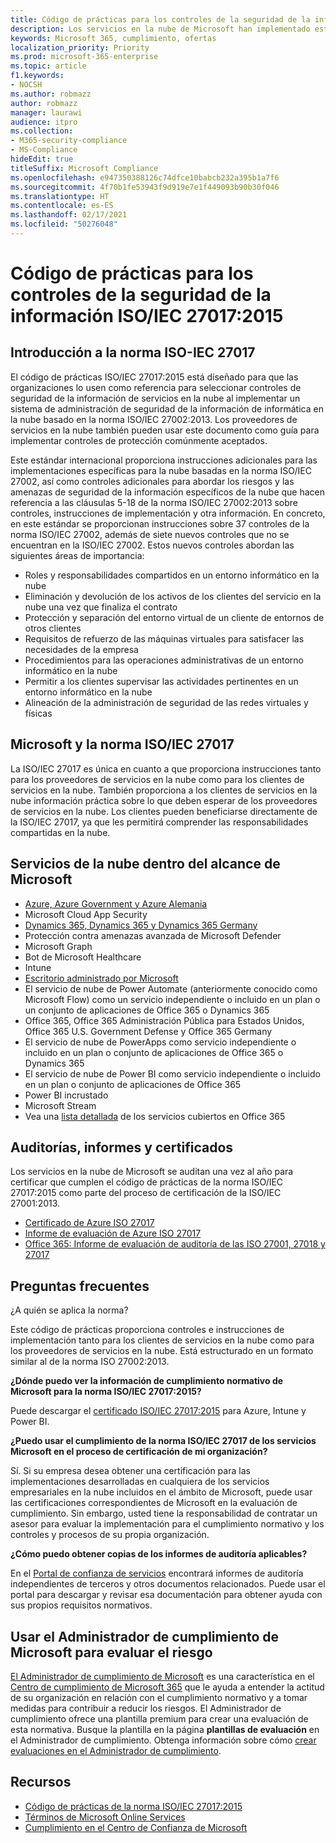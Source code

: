 ```yaml
---
title: Código de prácticas para los controles de la seguridad de la información ISO/IEC 27017:2015
description: Los servicios en la nube de Microsoft han implementado este código de prácticas para los controles de seguridad de la información.
keywords: Microsoft 365, cumplimiento, ofertas
localization_priority: Priority
ms.prod: microsoft-365-enterprise
ms.topic: article
f1.keywords:
- NOCSH
ms.author: robmazz
author: robmazz
manager: laurawi
audience: itpro
ms.collection:
- M365-security-compliance
- MS-Compliance
hideEdit: true
titleSuffix: Microsoft Compliance
ms.openlocfilehash: e947350388126c74dfce10babcb232a395b1a7f6
ms.sourcegitcommit: 4f70b1fe53943f9d919e7e1f449093b90b30f046
ms.translationtype: HT
ms.contentlocale: es-ES
ms.lasthandoff: 02/17/2021
ms.locfileid: "50276048"
---
```

# <a name="isoiec-270172015-code-of-practice-for-information-security-controls"></a>Código de prácticas para los controles de la seguridad de la información ISO/IEC 27017:2015

## <a name="iso-iec-27017-overview"></a>Introducción a la norma ISO-IEC 27017

El código de prácticas ISO/IEC 27017:2015 está diseñado para que las organizaciones lo usen como referencia para seleccionar controles de seguridad de la información de servicios en la nube al implementar un sistema de administración de seguridad de la información de informática en la nube basado en la norma ISO/IEC 27002:2013. Los proveedores de servicios en la nube también pueden usar este documento como guía para implementar controles de protección comúnmente aceptados.

Este estándar internacional proporciona instrucciones adicionales para las implementaciones específicas para la nube basadas en la norma ISO/IEC 27002, así como controles adicionales para abordar los riesgos y las amenazas de seguridad de la información específicos de la nube que hacen referencia a las cláusulas 5-18 de la norma ISO/IEC 27002:2013 sobre controles, instrucciones de implementación y otra información. En concreto, en este estándar se proporcionan instrucciones sobre 37 controles de la norma ISO/IEC 27002, además de siete nuevos controles que no se encuentran en la ISO/IEC 27002. Estos nuevos controles abordan las siguientes áreas de importancia:

- Roles y responsabilidades compartidos en un entorno informático en la nube
- Eliminación y devolución de los activos de los clientes del servicio en la nube una vez que finaliza el contrato
- Protección y separación del entorno virtual de un cliente de entornos de otros clientes
- Requisitos de refuerzo de las máquinas virtuales para satisfacer las necesidades de la empresa
- Procedimientos para las operaciones administrativas de un entorno informático en la nube
- Permitir a los clientes supervisar las actividades pertinentes en un entorno informático en la nube
- Alineación de la administración de seguridad de las redes virtuales y físicas

## <a name="microsoft-and-isoiec-27017"></a>Microsoft y la norma ISO/IEC 27017

La ISO/IEC 27017 es única en cuanto a que proporciona instrucciones tanto para los proveedores de servicios en la nube como para los clientes de servicios en la nube. También proporciona a los clientes de servicios en la nube información práctica sobre lo que deben esperar de los proveedores de servicios en la nube. Los clientes pueden beneficiarse directamente de la ISO/IEC 27017, ya que les permitirá comprender las responsabilidades compartidas en la nube.

## <a name="microsoft-in-scope-cloud-services"></a>Servicios de la nube dentro del alcance de Microsoft

- [Azure, Azure Government y Azure Alemania](https://aka.ms/AzureCompliance)
- Microsoft Cloud App Security
- [Dynamics 365, Dynamics 365 y Dynamics 365 Germany](https://aka.ms/d365-compliance-list)
- Protección contra amenazas avanzada de Microsoft Defender
- Microsoft Graph
- Bot de Microsoft Healthcare
- Intune
- [Escritorio administrado por Microsoft](/microsoft-365/managed-desktop/intro/compliance)
- El servicio de nube de Power Automate (anteriormente conocido como Microsoft Flow) como un servicio independiente o incluido en un plan o un conjunto de aplicaciones de Office 365 o Dynamics 365
- Office 365, Office 365 Administración Pública para Estados Unidos, Office 365 U.S. Government Defense y Office 365 Germany
- El servicio de nube de PowerApps como servicio independiente o incluido en un plan o conjunto de aplicaciones de Office 365 o Dynamics 365
- El servicio de nube de Power BI como servicio independiente o incluido en un plan o conjunto de aplicaciones de Office 365
- Power BI incrustado
- Microsoft Stream
- Vea una [lista detallada](https://go.microsoft.com/fwlink/p/?linkid=2077751) de los servicios cubiertos en Office 365

## <a name="audits-reports-and-certificates"></a>Auditorías, informes y certificados

Los servicios en la nube de Microsoft se auditan una vez al año para certificar que cumplen el código de prácticas de la norma ISO/IEC 27017:2015 como parte del proceso de certificación de la ISO/IEC 27001:2013.

- [Certificado de Azure ISO 27017](https://aka.ms/azureiso27017cert)
- [Informe de evaluación de Azure ISO 27017](https://aka.ms/azureiso27017report)
- [Office 365: Informe de evaluación de auditoría de las ISO 27001, 27018 y 27017](https://aka.ms/o365isoreport)

## <a name="frequently-asked-questions"></a>Preguntas frecuentes

¿A quién se aplica la norma?

Este código de prácticas proporciona controles e instrucciones de implementación tanto para los clientes de servicios en la nube como para los proveedores de servicios en la nube. Está estructurado en un formato similar al de la norma ISO 27002:2013.

**¿Dónde puedo ver la información de cumplimiento normativo de Microsoft para la norma ISO/IEC 27017:2015?**

Puede descargar el [certificado ISO/IEC 27017:2015](https://aka.ms/azureiso27017) para Azure, Intune y Power BI.

**¿Puedo usar el cumplimiento de la norma ISO/IEC 27017 de los servicios Microsoft en el proceso de certificación de mi organización?**

Sí. Si su empresa desea obtener una certificación para las implementaciones desarrolladas en cualquiera de los servicios empresariales en la nube incluidos en el ámbito de Microsoft, puede usar las certificaciones correspondientes de Microsoft en la evaluación de cumplimiento. Sin embargo, usted tiene la responsabilidad de contratar un asesor para evaluar la implementación para el cumplimiento normativo y los controles y procesos de su propia organización.

**¿Cómo puedo obtener copias de los informes de auditoría aplicables?**

En el [Portal de confianza de servicios](https://aka.ms/stphelp) encontrará informes de auditoría independientes de terceros y otros documentos relacionados. Puede usar el portal para descargar y revisar esa documentación para obtener ayuda con sus propios requisitos normativos.

## <a name="use-microsoft-compliance-manager-to-assess-your-risk"></a>Usar el Administrador de cumplimiento de Microsoft para evaluar el riesgo

[El Administrador de cumplimiento de Microsoft](/microsoft-365/compliance/compliance-manager) es una característica en el [Centro de cumplimiento de Microsoft 365](/microsoft-365/compliance/microsoft-365-compliance-center) que le ayuda a entender la actitud de su organización en relación con el cumplimiento normativo y a tomar medidas para contribuir a reducir los riesgos. El Administrador de cumplimiento ofrece una plantilla premium para crear una evaluación de esta normativa. Busque la plantilla en la página **plantillas de evaluación** en el Administrador de cumplimiento. Obtenga información sobre cómo [crear evaluaciones en el Administrador de cumplimiento](/microsoft-365/compliance/compliance-manager-assessments).

## <a name="resources"></a>Recursos

- [Código de prácticas de la norma ISO/IEC 27017:2015](https://www.iso.org/iso/iso_catalogue/catalogue_tc/catalogue_detail.htm?csnumber=43757)
- [Términos de Microsoft Online Services](https://aka.ms/Online-Services-Terms)
- [Cumplimiento en el Centro de Confianza de Microsoft](https://www.microsoft.com/trust-center/compliance/compliance-overview)
